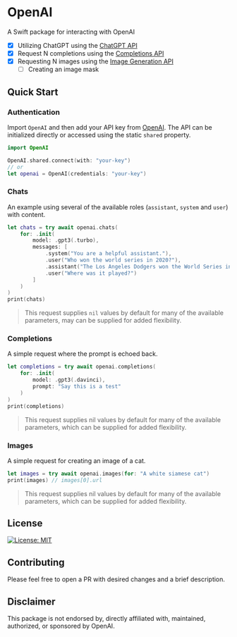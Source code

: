 # OpenAI

A Swift package for interacting with OpenAI
  - [x] Utilizing ChatGPT using the [ChatGPT API](https://platform.openai.com/docs/api-reference/chat/create)
  - [x] Request N completions using the [Completions API](https://beta.openai.com/docs/api-reference/completions/create)
  - [x] Requesting N images using the [Image Generation API](https://beta.openai.com/docs/guides/images)
    - [ ] Creating an image mask
  
## Quick Start

### Authentication

Import `OpenAI` and then add your API key from [OpenAI](https://openai.com/api/). The API can be initialized directly or accessed using the static `shared` property.

```swift
import OpenAI

OpenAI.shared.connect(with: "your-key")
// or
let openai = OpenAI(credentials: "your-key")
```
### Chats

An example using several of the available roles (`assistant`, `system` and `user`) with content.

```swift
let chats = try await openai.chats(
    for: .init(
        model: .gpt3(.turbo),
        messages: [
            .system("You are a helpful assistant."),
            .user("Who won the world series in 2020?"),
            .assistant("The Los Angeles Dodgers won the World Series in 2020."),
            .user("Where was it played?")
        ]
    )
)
print(chats)
```
> This request supplies `nil` values by default for many of the available parameters, may can be supplied for added flexibility.

### Completions

A simple request where the prompt is echoed back.

```swift
let completions = try await openai.completions(
    for: .init(
        model: .gpt3(.davinci),
        prompt: "Say this is a test"
    )
)
print(completions)
```
> This request supplies nil values by default for many of the available parameters, which can be supplied for added flexibility.

### Images

A simple request for creating an image of a cat.
```swift
let images = try await openai.images(for: "A white siamese cat")
print(images) // images[0].url
```
> This request supplies nil values by default for many of the available parameters, which can be supplied for added flexibility.

## License
[![License: MIT](https://img.shields.io/badge/License-MIT-yellow.svg)](https://opensource.org/licenses/MIT)

## Contributing

Please feel free to open a PR with desired changes and a brief description.

## Disclaimer

This package is not endorsed by, directly affiliated with, maintained, authorized, or sponsored by OpenAI.
